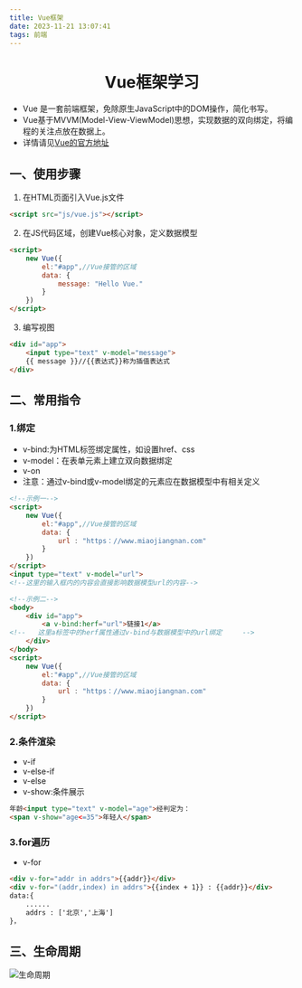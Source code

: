 ```yaml
---
title: Vue框架 
date: 2023-11-21 13:07:41
tags: 前端 
---
```

# <center>Vue框架学习
- Vue 是一套前端框架，免除原生JavaScript中的DOM操作，简化书写。
- Vue基于MVVM(Model-View-ViewModel)思想，实现数据的双向绑定，将编程的关注点放在数据上。
- 详情请见[Vue的官方地址](https://cn.vuejs.org/)

## 一、使用步骤
1. 在HTML页面引入Vue.js文件
```html
<script src="js/vue.js"></script>
```
2. 在JS代码区域，创建Vue核心对象，定义数据模型
```html
<script>
    new Vue({
        el:"#app",//Vue接管的区域
        data: {
            message: "Hello Vue."
        }
    })
</script>
```
3. 编写视图
```html
<div id="app">
    <input type="text" v-model="message">
    {{ message }}//{{表达式}}称为插值表达式
</div>
```

## 二、常用指令
### 1.绑定
- v-bind:为HTML标签绑定属性，如设置href、css
- v-model：在表单元素上建立双向数据绑定
- v-on
- 注意：通过v-bind或v-model绑定的元素应在数据模型中有相关定义
```html
<!--示例一-->
<script>
    new Vue({
        el:"#app",//Vue接管的区域
        data: {
            url : "https：//www.miaojiangnan.com"
        }
    })
</script>
<input type="text" v-model="url">
<!--这里的输入框内的内容会直接影响数据模型url的内容-->
```
```html
<!--示例二-->
<body>
    <div id="app">
        <a v-bind:herf="url">链接1</a> 
<!--   这里a标签中的herf属性通过v-bind与数据模型中的url绑定     -->
    </div>
</body>
<script>
    new Vue({
        el:"#app",//Vue接管的区域
        data: {
            url : "https：//www.miaojiangnan.com"
        }
    })
</script>
```
### 2.条件渲染
- v-if
- v-else-if
- v-else
- v-show:条件展示
```html
年龄<input type="text" v-model="age">经判定为：
<span v-show="age<=35">年轻人</span>
```
### 3.for遍历
- v-for
```html
<div v-for="addr in addrs">{{addr}}</div>
<div v-for="(addr,index) in addrs">{{index + 1}} : {{addr}}</div>
data:{
    ......
    addrs : ['北京','上海']
}，
```
## 三、生命周期
![生命周期](http://123.56.141.254/img/Vue.png)